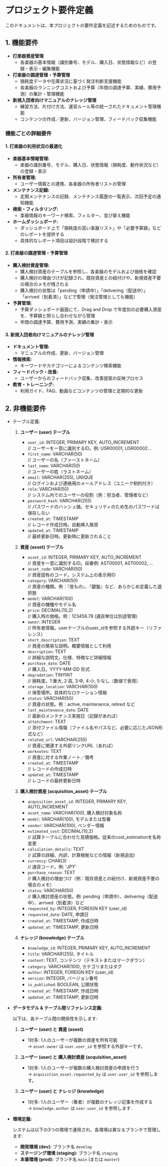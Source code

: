 # プロジェクト要件定義

このドキュメントは、本プロジェクトの要件定義を記述するためのものです。

## 1. 機能要件

- **打楽器資産管理**
  - 各楽器の基本情報（識別番号、モデル、購入日、状態情報など）の登録・表示・編集機能
- **打楽器の調達管理・予算管理**
  - 損耗度データや在庫状況に基づく発注判断支援機能
  - 各楽器のランニングコストおよび予算（年間の調達予算、実績、費用予測）の集計・管理機能
- **新規入団者向けマニュアルのナレッジ管理**
  - 練習方法、片付け方法、運営ルール等の統一されたドキュメント管理機能
  - コンテンツの作成／更新、バージョン管理、フィードバック収集機能

### 機能ごとの詳細要件

#### 1. 打楽器の利用状況の最適化
- **楽器基本情報管理:**  
  - 楽器の識別番号、モデル、購入日、状態情報（損耗度、動作状況など）の登録・表示
- **所有者管理:**  
  - ユーザー情報との連携、各楽器の所有者リストの管理
- **メンテナンス記録:**  
  - 定期メンテナンスの記録、メンテナンス履歴の一覧表示、次回予定の通知機能
- **検索・フィルタリング:**  
  - 楽器情報のキーワード検索、フィルター、並び替え機能
- **ホームダッシュボード:**  
  - ダッシュボード上で「損耗度の高い楽器リスト」や「必要予算額」などのレポートを提供する
  - 具体的なレポート項目は設計段階で検討する

#### 2. 打楽器の調達管理・予算管理
- **購入検討資産管理:**  
  - 購入検討資産のテーブルを参照し、各楽器のモデルおよび価格を確認  
  - 購入検討の理由づけが記録され、既存資産との紐付けや、新規資産不要の場合のメモが残される  
  - 購入検討の状態は「pending（申請中）」「delivering（配送中）」「arrived（到着済）」などで管理（発注管理としても機能）
- **予算管理:**
  - 予算ダッシュボード画面にて、Drag and Drop で年度別の必要購入資産を、予算額と照らし合わせながら管理  
  - 年間の調達予算、費用予測、実績の集計・表示

#### 3. 新規入団者向けマニュアルのナレッジ管理
- **ドキュメント管理:**  
  - マニュアルの作成、更新、バージョン管理
- **情報検索:**  
  - キーワードやカテゴリーによるコンテンツ検索機能
- **フィードバック・改善:**  
  - ユーザーからのフィードバック収集、改善提案の反映プロセス
- **教育・トレーニング:**  
  - 利用ガイド、FAQ、動画などコンテンツの管理と定期的な更新

## 2. 非機能要件

- テーブル定義:
  1. **ユーザー (user) テーブル**
     - `user_id`: INTEGER, PRIMARY KEY, AUTO_INCREMENT  
          // ユーザーを一意に識別するID。例: USR00001, USR00002...
     - `first_name`: VARCHAR(50)  
          // ユーザーの名（ファーストネーム）
     - `last_name`: VARCHAR(50)  
          // ユーザーの姓（ラストネーム）
     - `email`: VARCHAR(255), UNIQUE  
          // ログインおよび連絡用のメールアドレス（ユニーク制約付き）
     - `role`: VARCHAR(50)  
          // システム内でのユーザーの役割（例：担当者、管理者など）
     - `password_hash`: VARCHAR(255)  
          // パスワードのハッシュ値。セキュリティのため生のパスワードは保存しない
     - `created_at`: TIMESTAMP  
          // レコード作成日時。自動挿入推奨
     - `updated_at`: TIMESTAMP  
          // 最終更新日時。更新時に更新されること

  2. **資産 (asset) テーブル**
     - `asset_id`: INTEGER, PRIMARY KEY, AUTO_INCREMENT  
          // 資産を一意に識別するID。採番例: AST00001, AST00002, ...
     - `asset_code`: VARCHAR(50)  
          // 資産固有のコード。システム上の表示用ID
     - `category`: VARCHAR(50)  
          // 資産の種類。例：『皮もの』、『鍵盤』など、あらかじめ定義した選択肢
     - `model`: VARCHAR(100)  
          // 資産の機種やモデル名
     - `price`: DECIMAL(10,2)  
          // 購入時の価格。例：123456.78 (通貨単位は別途管理)
     - `owner`: INTEGER  
          // 所有者情報。userテーブルのuser_idを参照する外部キー（リファレンス）
     - `short_description`: TEXT  
          // 資産の簡易な説明。概要情報として利用
     - `description`: TEXT  
          // 詳細な説明文。仕様、特徴など詳細情報
     - `purchase_date`: DATE  
          // 購入日。YYYY-MM-DD 形式
     - `degradation`: TINYINT  
          // 損耗度。1:重大, 2:高, 3:中, 4:小, 5:なし（数値で表現）
     - `storage_location`: VARCHAR(100)  
          // 保管場所。具体的なロケーション情報
     - `status`: VARCHAR(50)  
          // 資産の状態。例：active, maintenance, retired など
     - `last_maintenance_date`: DATE  
          // 最新のメンテナンス実施日（記録があれば）
     - `attatchment`: TEXT  
          // 添付ファイル情報（ファイル名やパスなど、必要に応じたJSON形式など）
     - `related_url`: VARCHAR(255)  
          // 資産に関連する外部リンクURL（あれば）
     - `worknotes`: TEXT  
          // 資産に対する作業ノート／備考
     - `created_at`: TIMESTAMP  
          // レコードの作成日時
     - `updated_at`: TIMESTAMP  
          // レコードの最終更新日時

  3. **購入検討資産 (acquisition_asset) テーブル**
     - `acquisition_asset_id`: INTEGER, PRIMARY KEY, AUTO_INCREMENT
     - `asset_name`: VARCHAR(100), 購入検討対象名称
     - `model`: VARCHAR(100), モデルまたは型番
     - `vendor`: VARCHAR(100), ベンダー情報
     - `estimated_cost`: DECIMAL(10,2)  
          // 試算テーブルに合わせた見積価格。従来のcost_estimationを名称変更
     - `calculation_details`: TEXT  
          // 試算の詳細、内訳、計算根拠などの情報（新規追加）
     - `currency`: CHAR(3)  
          // 通貨コード。例: 'JPY'
     - `purchase_reason`: TEXT  
          // 購入検討の理由づけ（例：既存資産との紐付け、新規資産不要の場合のメモ）
     - `status`: VARCHAR(50)  
          // 購入検討資産の状態。例: pending（申請中）、delivering（配送中）、arrived（到着済）など
     - `requested_by`: INTEGER, FOREIGN KEY (user_id)
     - `requested_date`: DATE, 申請日
     - `created_at`: TIMESTAMP, 作成日時
     - `updated_at`: TIMESTAMP, 更新日時

  4. **ナレッジ (knowledge) テーブル**
     - `knowledge_id`: INTEGER, PRIMARY KEY, AUTO_INCREMENT
     - `title`: VARCHAR(255), タイトル
     - `content`: TEXT, コンテンツ（テキストまたはマークダウン）
     - `category`: VARCHAR(100), カテゴリまたはタグ
     - `author`: INTEGER, FOREIGN KEY (user_id)
     - `version`: INTEGER, バージョン番号
     - `is_published`: BOOLEAN, 公開状態
     - `created_at`: TIMESTAMP, 作成日時
     - `updated_at`: TIMESTAMP, 更新日時

- **データモデル & テーブル間リファレンス定義:**

  以下は、各テーブル間の関係性を示します:

  1. **ユーザー (user) と 資産 (asset)**
     - 1対多: 1人のユーザーが複数の資産を所有可能  
      → `asset.owner` は `user.user_id` を参照する外部キーです。

  2. **ユーザー (user) と 購入検討資産 (acquisition_asset)**
     - 1対多: 1人のユーザーが複数の購入検討資産の申請を行う  
      → `acquisition_asset.requested_by` は `user.user_id` を参照します。

  3. **ユーザー (user) と ナレッジ (knowledge)**
     - 1対多: 1人のユーザー（著者）が複数のナレッジ記事を作成する  
      → `knowledge.author` は `user.user_id` を参照します.

- **環境定義:**

  システムは以下の3つの環境で運用され、各環境は異なるブランチで管理します:

  - **開発環境 (dev):** ブランチ名 `develop`
  - **ステージング環境 (staging):** ブランチ名 `staging`
  - **本番環境 (prod):** ブランチ名 `main` (または `master`)